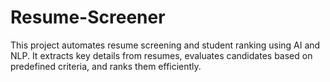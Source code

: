 # Resume-Screener
This project automates resume screening and student ranking using AI and NLP. It extracts key details from resumes, evaluates candidates based on predefined criteria, and ranks them efficiently.
